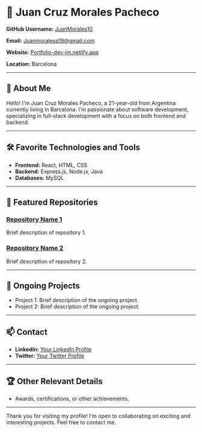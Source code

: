 # 💼 Juan Cruz Morales Pacheco

**GitHub Username:** [JuanMorales10](https://github.com/JuanMorales10)

**Email:** [Juanmoralesp19@gmail.com](mailto:Juanmoralesp19@gmail.com)

**Website:** [Portfolio-dev-jm.netlify.app](https://portfolio-dev-jm.netlify.app)

**Location:** Barcelona

---

## 👋 About Me

Hello! I'm Juan Cruz Morales Pacheco, a 21-year-old from Argentina currently living in Barcelona. I'm passionate about software development, specializing in full-stack development with a focus on both frontend and backend.

---

## 🛠️ Favorite Technologies and Tools

- **Frontend:** React, HTML, CSS
- **Backend:** Express.js, Node.js, Java
- **Databases:** MySQL

---

## 🌟 Featured Repositories

### [Repository Name 1](https://github.com/JuanMorales10/repository-name-1)
Brief description of repository 1.

### [Repository Name 2](https://github.com/JuanMorales10/repository-name-2)
Brief description of repository 2.

---

## 🚀 Ongoing Projects

- Project 1: Brief description of the ongoing project.
- Project 2: Brief description of the ongoing project.

---

## 📫 Contact

- **LinkedIn:** [Your LinkedIn Profile](https://www.linkedin.com/in/your-profile)
- **Twitter:** [Your Twitter Profile](https://twitter.com/your-profile)

---

## 🏆 Other Relevant Details

- Awards, certifications, or other achievements.

---

Thank you for visiting my profile! I'm open to collaborating on exciting and interesting projects. Feel free to contact me.
